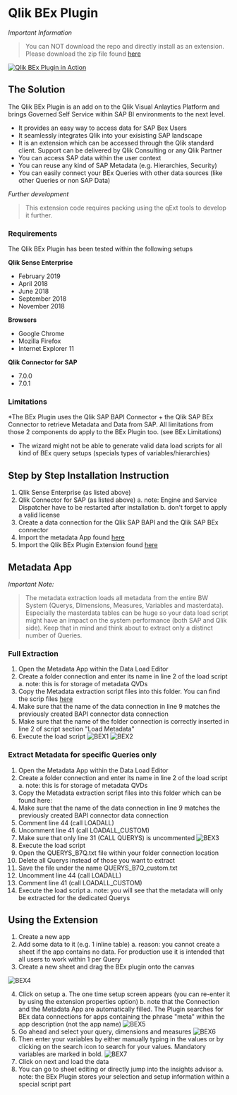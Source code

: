 # Qlik BEx Plugin
*Important Information*
>You can NOT download the repo and directly install as an extension. Please download the zip file found [here](https://github.com/QlikPreSalesDACH/qlik-bex-plugin/releases/download/v1.2/qlik-bex-plugin.zip)

[![Qlik BEx Plugin in Action](https://raw.githubusercontent.com/rileymd88/data/master/qlik-bex-plugin/BEx8.png)](https://www.youtube.com/watch?v=7nsVEGci1c0)
## The Solution
The Qlik BEx Plugin is an add on to the Qlik Visual Anlaytics Platform and brings Governed Self Service within SAP BI environments to the next level.
* It provides an easy way to access data for SAP Bex Users
* It seamlessly integrates Qlik into your exisisting SAP landscape
* It is an extension which can be accessed through the Qlik standard client. Support can be delivered by Qlik Consulting or any Qlik Partner
* You can access SAP data within the user context
* You can reuse any kind of SAP Metadata (e.g. Hierarchies, Security)
* You can easily connect your BEx Queries with other data sources (like other Queries or non SAP Data)


*Further development*
>This extension code requires packing using the qExt tools to develop it further.

### Requirements
The Qlik BEx Plugin has been tested within the following setups

**Qlik Sense Enterprise**
* February 2019
* April 2018
* June 2018
* September 2018
* November 2018

**Browsers**
* Google Chrome
* Mozilla Firefox
* Internet Explorer 11

**Qlik Connector for SAP**
* 7.0.0
* 7.0.1

### Limitations
*The BEx Plugin uses the Qlik SAP BAPI Connector + the Qlik SAP BEx Connector to retrieve Metadata and Data from SAP. All limitations from those 2 components do apply to the BEx Plugin too. (see BEx Limitations)
* The wizard might not be able to generate valid data load scripts for all kind of BEx query setups (specials types of variables/hierarchies)

## Step by Step Installation Instruction
1. Qlik Sense Enterprise (as listed above)
2. Qlik Connector for SAP (as listed above)
    a. note: Engine and Service Dispatcher have to be restarted after installation
    b. don't forget to apply a valid license
3. Create a data connection for the Qlik SAP BAPI and the Qlik SAP BEx connector
4. Import the metadata App found [here](https://github.com/rileymd88/data/raw/master/qlik-bex-plugin/Qlik%20BEx%20Plugin%20-%20Metadata%20App%20v1.2.qvf)
5. Import the Qlik BEx Plugin Extension found [here](https://github.com/QlikPreSalesDACH/qlik-bex-plugin/releases/download/v1.2/qlik-bex-plugin.zip)

## Metadata App
*Important Note:*
>The metadata extraction loads all metadata from the entire BW System (Querys, Dimensions, Measures, Variables and masterdata). Especially the masterdata tables can be huge so your data load script might have an impact on the system performance (both SAP and Qlik side). Keep that in mind and think about to extract only a distinct number of Queries.

### Full Extraction
1. Open the Metadata App within the Data Load Editor
2. Create a folder connection and enter its name in line 2 of the load script
    a. note: this is for storage of metadata QVDs
3. Copy the Metadata extraction script files into this folder. You can find the scrip files [here](https://github.com/rileymd88/data/raw/master/qlik-bex-plugin/Script%20Files.zip)
4. Make sure that the name of the data connection in line 9 matches the previously created BAPI connector data connection
5. Make sure that the name of the folder connection is correctly inserted in line 2 of script section "Load Metadata"
6. Execute the load script
![BEX1](https://raw.githubusercontent.com/rileymd88/data/master/qlik-bex-plugin/BEx1.png)
![BEX2](https://raw.githubusercontent.com/rileymd88/data/master/qlik-bex-plugin/BEx2.png)

### Extract Metadata for specific Queries only
1. Open the Metadata App within the Data Load Editor
2. Create a folder connection and enter its name in line 2 of the load script
    a. note: this is for storage of metadata QVDs
3. Copy the Metadata extraction script files into this folder which can be found here: 
4. Make sure that the name of the data connection in line 9 matches the previously created BAPI connector data connection
5. Comment line 44 (call LOADALL)
6. Uncomment line 41 (call LOADALL_CUSTOM)
7. Make sure that only line 31 (CALL QUERYS) is uncommented
![BEX3](https://raw.githubusercontent.com/rileymd88/data/master/qlik-bex-plugin/BEx3.png)
8. Execute the load script
9. Open the QUERYS_B7Q.txt file within your folder connection location
10. Delete all Querys instead of those you want to extract
11. Save the file under the name QUERYS_B7Q_custom.txt
12. Uncomment line 44 (call LOADALL)
13. Comment line 41 (call LOADALL_CUSTOM)
14. Execute the load script
    a. note: you will see that the metadata will only be extracted for the dedicated Querys

## Using the Extension
1. Create a new app
2. Add some data to it (e.g. 1 inline table)
    a. reason: you cannot create a sheet if the app contains no data. For production use it is intended that all users to work within 1 per Query
3. Create a new sheet and drag the BEx plugin onto the canvas

![BEX4](https://raw.githubusercontent.com/rileymd88/data/master/qlik-bex-plugin/BEx4.png)

4. Click on setup
    a. The one time setup screen appears (you can re-enter it by using the extension properties option)
    b. note that the Connection and the Metadata App are automatically filled. The Plugin searches for BEx data connections for apps containing the phrase "meta" within the app description (not the app name)
![BEX5](https://raw.githubusercontent.com/rileymd88/data/master/qlik-bex-plugin/BEx5.png)
5. Go ahead and select your query, dimensions and measures
![BEX6](https://raw.githubusercontent.com/rileymd88/data/master/qlik-bex-plugin/BEx6.png)
6. Then enter your variables by either manually typing in the values or by clicking on the search icon to search for your values. Mandatory variables are marked in bold.
![BEX7](https://raw.githubusercontent.com/rileymd88/data/master/qlik-bex-plugin/BEx7.png)
7. Click on next and load the data
8. You can go to sheet editing or directly jump into the insights advisor
    a. note: the BEx Plugin stores your selection and setup information within a special script part